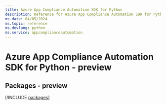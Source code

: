 ```yaml
---
title: Azure App Compliance Automation SDK for Python
description: Reference for Azure App Compliance Automation SDK for Python
ms.date: 04/05/2024
ms.topic: reference
ms.devlang: python
ms.service: appcomplianceautomation
---
```

# Azure App Compliance Automation SDK for Python - preview
## Packages - preview
[!INCLUDE [packages](app-compliance-automation-index.md)]